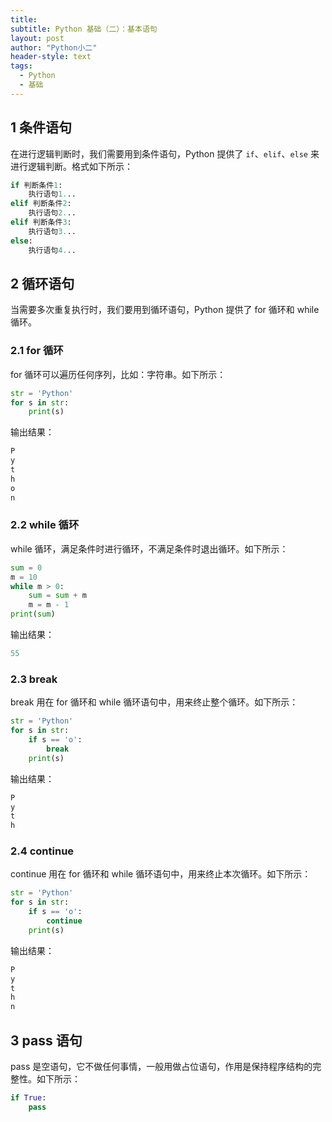 ```yaml
---
title: 
subtitle: Python 基础（二）：基本语句
layout: post
author: "Python小二"
header-style: text
tags:
  - Python
  - 基础
---
```


## 1 条件语句

在进行逻辑判断时，我们需要用到条件语句，Python 提供了 `if`、`elif`、`else` 来进行逻辑判断。格式如下所示：

```python
if 判断条件1:
    执行语句1...
elif 判断条件2:
    执行语句2...
elif 判断条件3:
    执行语句3...
else:
    执行语句4...
```

## 2 循环语句

当需要多次重复执行时，我们要用到循环语句，Python 提供了 for 循环和 while 循环。

### 2.1 for 循环

for 循环可以遍历任何序列，比如：字符串。如下所示：

```python
str = 'Python'
for s in str:
    print(s)
```

输出结果：

```python
P
y
t
h
o
n
```

### 2.2 while 循环

while 循环，满足条件时进行循环，不满足条件时退出循环。如下所示：

```python
sum = 0
m = 10
while m > 0:
    sum = sum + m
    m = m - 1
print(sum)
```

输出结果：

```python
55
```

### 2.3 break 

break 用在 for 循环和 while 循环语句中，用来终止整个循环。如下所示：

```python
str = 'Python'
for s in str:
    if s == 'o':
        break
    print(s)
```

输出结果：

```python
P
y
t
h
```

### 2.4 continue

continue 用在 for 循环和 while 循环语句中，用来终止本次循环。如下所示：

```python
str = 'Python'
for s in str:
    if s == 'o':
        continue
    print(s)
```

输出结果：

```python
P
y
t
h
n
```

## 3 pass 语句

pass 是空语句，它不做任何事情，一般用做占位语句，作用是保持程序结构的完整性。如下所示：

```python
if True:
    pass
```

